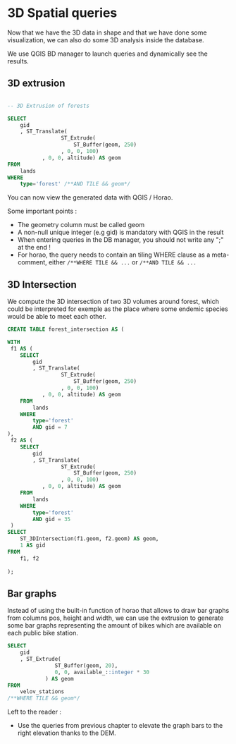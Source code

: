 3D Spatial queries
==================

Now that we have the 3D data in shape and that we have done some visualization, we can also do some 3D analysis inside the database.

We use QGIS BD manager to launch queries and dynamically see the results.

3D extrusion
------------

```SQL

-- 3D Extrusion of forests

SELECT 
    gid
    , ST_Translate(
                 ST_Extrude(
                     ST_Buffer(geom, 250)
                 , 0, 0, 100)
           , 0, 0, altitude) AS geom
FROM
    lands 
WHERE 
    type='forest' /**AND TILE && geom*/
```

You can now view the generated data with QGIS / Horao.

Some important points :
* The geometry column must be called geom
* A non-null unique integer (e.g gid) is mandatory with QGIS in the result
* When entering queries in the DB manager, you should not write any ";" at the end !
* For horao, the query needs to contain an tiling WHERE clause as a meta-comment, either ``/**WHERE TILE && ...`` or ``/**AND TILE && ...``

3D Intersection
----------------

We compute the 3D intersection of two 3D volumes around forest, which could be interpreted for exemple as the place where some endemic species would be able to meet each other.

```SQL
CREATE TABLE forest_intersection AS (

WITH 
 f1 AS (
    SELECT 
        gid
        , ST_Translate(
                 ST_Extrude(
                     ST_Buffer(geom, 250)
                 , 0, 0, 100)
           , 0, 0, altitude) AS geom
    FROM 
        lands 
    WHERE 
        type='forest'
        AND gid = 7
),
 f2 AS (
    SELECT 
        gid
        , ST_Translate(
                 ST_Extrude(
                     ST_Buffer(geom, 250)
                 , 0, 0, 100)
           , 0, 0, altitude) AS geom
    FROM 
        lands 
    WHERE 
        type='forest'
        AND gid = 35
 )
SELECT 
    ST_3DIntersection(f1.geom, f2.geom) AS geom, 
    1 AS gid
FROM 
    f1, f2
    
);
```

Bar graphs
----------

Instead of using the built-in function of horao that allows to draw bar graphs from columns pos, height and width, we can use the extrusion to generate some bar graphs representing the amount of bikes which are available on each public bike station.

```SQL
SELECT 
    gid
    , ST_Extrude(
               ST_Buffer(geom, 20),
               0, 0, available_::integer * 30
            ) AS geom
FROM
    velov_stations
/**WHERE TILE && geom*/
```

Left to the reader :
* Use the queries from previous chapter to elevate the graph bars to the right elevation thanks to the DEM.

